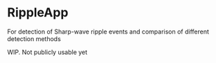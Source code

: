 # RippleApp
For detection of Sharp-wave ripple events and comparison of different detection methods


WIP. Not publicly usable yet
